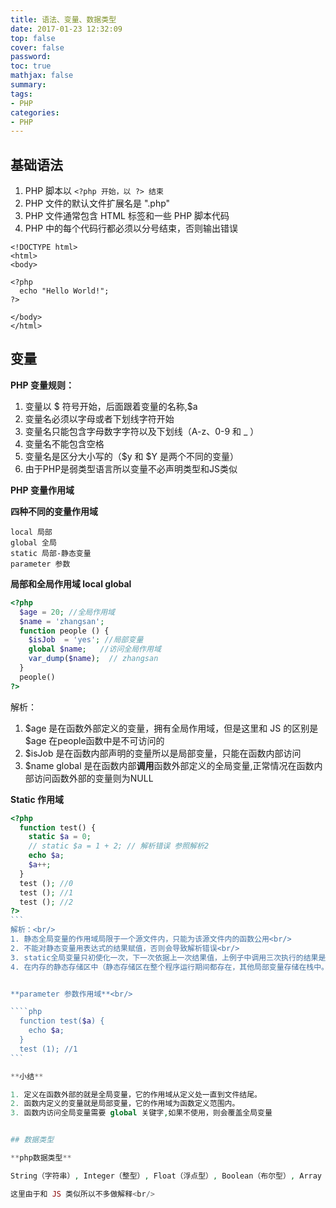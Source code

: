 ```yaml
---
title: 语法、变量、数据类型
date: 2017-01-23 12:32:09
top: false
cover: false
password:
toc: true
mathjax: false
summary: 
tags:
- PHP
categories:
- PHP
---
```


## 基础语法

1. PHP 脚本以 `<?php 开始，以 ?> 结束`<br/>
2. PHP 文件的默认文件扩展名是 ".php"<br/>
3. PHP 文件通常包含 HTML 标签和一些 PHP 脚本代码<br/>
4. PHP 中的每个代码行都必须以分号结束，否则输出错误<br/>
```
<!DOCTYPE html> 
<html> 
<body> 

<?php 
  echo "Hello World!"; 
?> 

</body> 
</html>
```

## 变量

**PHP 变量规则：**<br/>
1. 变量以 $ 符号开始，后面跟着变量的名称,$a<br/>
2. 变量名必须以字母或者下划线字符开始<br/>
3. 变量名只能包含字母数字字符以及下划线（A-z、0-9 和 _ ）<br/>
4. 变量名不能包含空格<br/>
5. 变量名是区分大小写的（$y 和 $Y 是两个不同的变量）<br/>
6. 由于PHP是弱类型语言所以变量不必声明类型和JS类似 <br/>

**PHP 变量作用域**<br/>

**四种不同的变量作用域**<br/>
```
local 局部
global 全局
static 局部-静态变量
parameter 参数
```

**局部和全局作用域 local global**<br/>
```php
<?php 
  $age = 20; //全局作用域
  $name = 'zhangsan';
  function people () {
    $isJob  = 'yes'; //局部变量
    global $name;   //访问全局作用域
    var_dump($name);  // zhangsan 
  }
  people()
?>
```
解析：<br/>
1. $age 是在函数外部定义的变量，拥有全局作用域，但是这里和 JS 的区别是 $age 在people函数中是不可访问的<br/>
2. $isJob 是在函数内部声明的变量所以是局部变量，只能在函数内部访问<br/>
3. $name global 是在函数内部**调用**函数外部定义的全局变量,正常情况在函数内部访问函数外部的变量则为NULL<br/>


**Static 作用域**<br/>
````php
<?php
  function test() {
    static $a = 0;
    // static $a = 1 + 2; // 解析错误 参照解析2
    echo $a;
    $a++;
  }
  test (); //0
  test (); //1
  test (); //2
?>
```
解析：<br/>
1. 静态全局变量的作用域局限于一个源文件内，只能为该源文件内的函数公用<br/>
2. 不能对静态变量用表达式的结果赋值，否则会导致解析错误<br/>
3. static全局变量只初使化一次，下一次依据上一次结果值，上例子中调用三次执行的结果是累加的。<br/>
4. 在内存的静态存储区中（静态存储区在整个程序运行期间都存在，其他局部变量存储在栈中。<br/>


**parameter 参数作用域**<br/>

````php
  function test($a) {
    echo $a;
  }
  test (1); //1
```

**小结**

1. 定义在函数外部的就是全局变量，它的作用域从定义处一直到文件结尾。
2. 函数内定义的变量就是局部变量，它的作用域为函数定义范围内。
3. 函数内访问全局变量需要 global 关键字,如果不使用，则会覆盖全局变量


## 数据类型

**php数据类型**

String（字符串）, Integer（整型）, Float（浮点型）, Boolean（布尔型）, Array（数组）, Object（对象）, NULL（空值）。<br/>

这里由于和 JS 类似所以不多做解释<br/>


